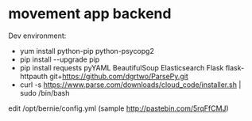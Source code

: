 # movement app backend

Dev environment:

* yum install python-pip python-psycopg2
* pip install --upgrade pip
* pip install requests pyYAML BeautifulSoup Elasticsearch Flask flask-httpauth git+https://github.com/dgrtwo/ParsePy.git
* curl -s https://www.parse.com/downloads/cloud_code/installer.sh | sudo /bin/bash

edit /opt/bernie/config.yml (sample http://pastebin.com/5rqFfCMJ)
